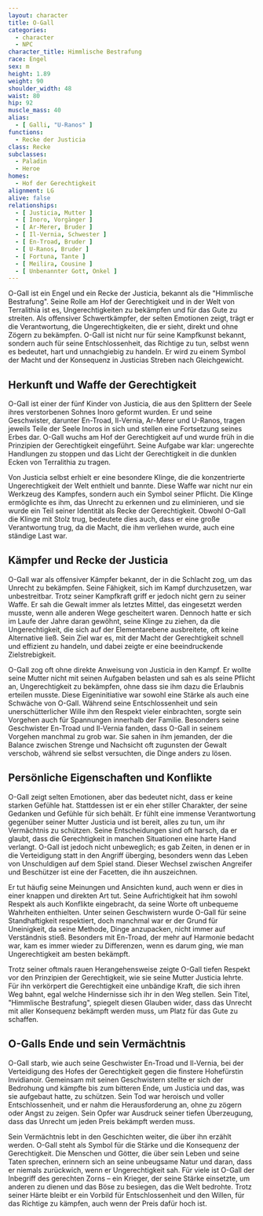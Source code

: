 ```yaml
---
layout: character
title: O-Gall
categories:
  - character
  - NPC
character_title: Himmlische Bestrafung
race: Engel
sex: m
height: 1.89
weight: 90
shoulder_width: 48
waist: 80
hip: 92
muscle_mass: 40
alias:
  - [ Galli, "U-Ranos" ]
functions:
  - Recke der Justicia
class: Recke
subclasses:
  - Paladin
  - Heroe
homes:
  - Hof der Gerechtigkeit
alignment: LG
alive: false
relationships:
  - [ Justicia, Mutter ]
  - [ Inoro, Vorgänger ]
  - [ Ar-Merer, Bruder ]
  - [ Il-Vernia, Schwester ]
  - [ En-Troad, Bruder ]
  - [ U-Ranos, Bruder ]
  - [ Fortuna, Tante ]
  - [ Meilira, Cousine ]
  - [ Unbenannter Gott, Onkel ]
---
```


O-Gall ist ein Engel und ein Recke der Justicia, bekannt als die "Himmlische Bestrafung". Seine Rolle am Hof der
Gerechtigkeit und in der Welt von Terralithia ist es, Ungerechtigkeiten zu bekämpfen und für das Gute zu streiten. Als
offensiver Schwertkämpfer, der selten Emotionen zeigt, trägt er die Verantwortung, die Ungerechtigkeiten, die er sieht,
direkt und ohne Zögern zu bekämpfen. O-Gall ist nicht nur für seine Kampfkunst bekannt, sondern auch für seine
Entschlossenheit, das Richtige zu tun, selbst wenn es bedeutet, hart und unnachgiebig zu handeln. Er wird zu einem
Symbol der Macht und der Konsequenz in Justicias Streben nach Gleichgewicht.

<!--more-->

## Herkunft und Waffe der Gerechtigkeit

O-Gall ist einer der fünf Kinder von Justicia, die aus den Splittern der Seele ihres verstorbenen Sohnes Inoro geformt
wurden. Er und seine Geschwister, darunter En-Troad, Il-Vernia, Ar-Merer und U-Ranos, tragen jeweils Teile der Seele
Inoros in sich und stellen eine Fortsetzung seines Erbes dar. O-Gall wuchs am Hof der Gerechtigkeit auf und wurde früh
in die Prinzipien der Gerechtigkeit eingeführt. Seine Aufgabe war klar: ungerechte Handlungen zu stoppen und das Licht
der Gerechtigkeit in die dunklen Ecken von Terralithia zu tragen.

Von Justicia selbst erhielt er eine besondere Klinge, die die konzentrierte Ungerechtigkeit der Welt enthielt und
bannte. Diese Waffe war nicht nur ein Werkzeug des Kampfes, sondern auch ein Symbol seiner Pflicht. Die Klinge
ermöglichte es ihm, das Unrecht zu erkennen und zu eliminieren, und sie wurde ein Teil seiner Identität als Recke der
Gerechtigkeit. Obwohl O-Gall die Klinge mit Stolz trug, bedeutete dies auch, dass er eine große Verantwortung trug, da
die Macht, die ihm verliehen wurde, auch eine ständige Last war.

## Kämpfer und Recke der Justicia

O-Gall war als offensiver Kämpfer bekannt, der in die Schlacht zog, um das Unrecht zu bekämpfen. Seine Fähigkeit, sich
im Kampf durchzusetzen, war unbestreitbar. Trotz seiner Kampfkraft griff er jedoch nicht gern zu seiner Waffe. Er sah
die Gewalt immer als letztes Mittel, das eingesetzt werden musste, wenn alle anderen Wege gescheitert waren. Dennoch
hatte er sich im Laufe der Jahre daran gewöhnt, seine Klinge zu ziehen, da die Ungerechtigkeit, die sich auf der
Elementarebene ausbreitete, oft keine Alternative ließ. Sein Ziel war es, mit der Macht der Gerechtigkeit schnell und
effizient zu handeln, und dabei zeigte er eine beeindruckende Zielstrebigkeit.

O-Gall zog oft ohne direkte Anweisung von Justicia in den Kampf. Er wollte seine Mutter nicht mit seinen Aufgaben
belasten und sah es als seine Pflicht an, Ungerechtigkeit zu bekämpfen, ohne dass sie ihm dazu die Erlaubnis erteilen
musste. Diese Eigeninitiative war sowohl eine Stärke als auch eine Schwäche von O-Gall. Während seine Entschlossenheit
und sein unerschütterlicher Wille ihm den Respekt vieler einbrachten, sorgte sein Vorgehen auch für Spannungen innerhalb
der Familie. Besonders seine Geschwister En-Troad und Il-Vernia fanden, dass O-Gall in seinem Vorgehen manchmal zu grob
war. Sie sahen in ihm jemanden, der die Balance zwischen Strenge und Nachsicht oft zugunsten der Gewalt verschob,
während sie selbst versuchten, die Dinge anders zu lösen.

## Persönliche Eigenschaften und Konflikte

O-Gall zeigt selten Emotionen, aber das bedeutet nicht, dass er keine starken Gefühle hat. Stattdessen ist er ein eher
stiller Charakter, der seine Gedanken und Gefühle für sich behält. Er fühlt eine immense Verantwortung gegenüber seiner
Mutter Justicia und ist bereit, alles zu tun, um ihr Vermächtnis zu schützen. Seine Entscheidungen sind oft harsch, da
er glaubt, dass die Gerechtigkeit in manchen Situationen eine harte Hand verlangt. O-Gall ist jedoch nicht unbeweglich;
es gab Zeiten, in denen er in die Verteidigung statt in den Angriff überging, besonders wenn das Leben von Unschuldigen
auf dem Spiel stand. Dieser Wechsel zwischen Angreifer und Beschützer ist eine der Facetten, die ihn auszeichnen.

Er tut häufig seine Meinungen und Ansichten kund, auch wenn er dies in einer knappen und direkten Art tut. Seine
Aufrichtigkeit hat ihm sowohl Respekt als auch Konflikte eingebracht, da seine Worte oft unbequeme Wahrheiten
enthielten. Unter seinen Geschwistern wurde O-Gall für seine Standhaftigkeit respektiert, doch manchmal war er der Grund
für Uneinigkeit, da seine Methode, Dinge anzupacken, nicht immer auf Verständnis stieß. Besonders mit En-Troad, der mehr
auf Harmonie bedacht war, kam es immer wieder zu Differenzen, wenn es darum ging, wie man Ungerechtigkeit am besten
bekämpft.

Trotz seiner oftmals rauen Herangehensweise zeigte O-Gall tiefen Respekt vor den Prinzipien der Gerechtigkeit, wie sie
seine Mutter Justicia lehrte. Für ihn verkörpert die Gerechtigkeit eine unbändige Kraft, die sich ihren Weg bahnt, egal
welche Hindernisse sich ihr in den Weg stellen. Sein Titel, "Himmlische Bestrafung", spiegelt diesen Glauben wider, dass
das Unrecht mit aller Konsequenz bekämpft werden muss, um Platz für das Gute zu schaffen.

## O-Galls Ende und sein Vermächtnis

O-Gall starb, wie auch seine Geschwister En-Troad und Il-Vernia, bei der Verteidigung des Hofes der Gerechtigkeit gegen
die finstere Hohefürstin Invidianoir. Gemeinsam mit seinen Geschwistern stellte er sich der Bedrohung und kämpfte bis
zum bitteren Ende, um Justicia und das, was sie aufgebaut hatte, zu schützen. Sein Tod war heroisch und voller
Entschlossenheit, und er nahm die Herausforderung an, ohne zu zögern oder Angst zu zeigen. Sein Opfer war Ausdruck
seiner tiefen Überzeugung, dass das Unrecht um jeden Preis bekämpft werden muss.

Sein Vermächtnis lebt in den Geschichten weiter, die über ihn erzählt werden. O-Gall steht als Symbol für die Stärke und
die Konsequenz der Gerechtigkeit. Die Menschen und Götter, die über sein Leben und seine Taten sprechen, erinnern sich
an seine unbeugsame Natur und daran, dass er niemals zurückwich, wenn er Ungerechtigkeit sah. Für viele ist O-Gall der
Inbegriff des gerechten Zorns – ein Krieger, der seine Stärke einsetzte, um anderen zu dienen und das Böse zu besiegen,
das die Welt bedrohte. Trotz seiner Härte bleibt er ein Vorbild für Entschlossenheit und den Willen, für das Richtige zu
kämpfen, auch wenn der Preis dafür hoch ist.